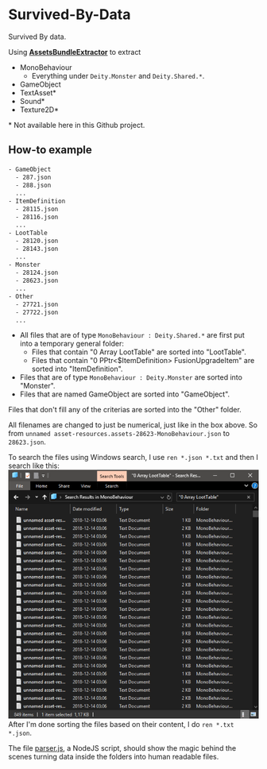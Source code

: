 # Survived-By-Data
Survived By data.

Using [**AssetsBundleExtractor**](https://github.com/DerPopo/UABE) to extract
* MonoBehaviour
    * Everything under `Deity.Monster` and `Deity.Shared.*`.
* GameObject
* TextAsset*
* Sound*
* Texture2D*

\* Not available here in this Github project.

## How-to example
```
- GameObject
  - 287.json
  - 288.json
  ...
- ItemDefinition
  - 28115.json
  - 28116.json
  ...
- LootTable
  - 28120.json
  - 28143.json
  ...
- Monster
  - 28124.json
  - 28623.json
  ...
- Other
  - 27721.json
  - 27722.json
  ...
```
* All files that are of type `MonoBehaviour : Deity.Shared.*` are first put into a temporary general folder:
  * Files that contain "0 Array LootTable" are sorted into "LootTable".
  * Files that contain "0 PPtr<$ItemDefinition> FusionUpgradeItem" are sorted into "ItemDefinition".
* Files that are of type `MonoBehaviour : Deity.Monster` are sorted into "Monster".
* Files that are named GameObject are sorted into "GameObject".

Files that don't fill any of the criterias are sorted into the "Other" folder.

All filenames are changed to just be numerical, just like in the box above. So from `unnamed asset-resources.assets-28623-MonoBehaviour.json` to `28623.json`.

To search the files using Windows search, I use `ren *.json *.txt` and then I search like this:
![1.png](1.png)
After I'm done sorting the files based on their content, I do `ren *.txt *.json`.

The file [parser.js](parser.js), a NodeJS script, should show the magic behind the scenes turning data inside the folders into human readable files.